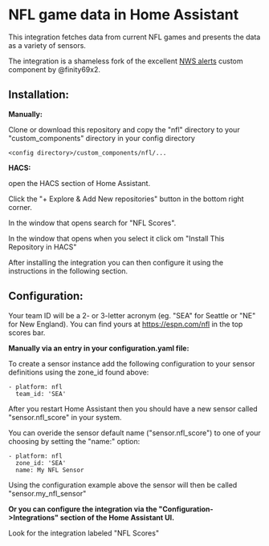 # NFL game data in Home Assistant

This integration fetches data from current NFL games and presents the data as a variety of sensors. 

The integration is a shameless fork of the excellent [NWS alerts](https://github.com/finity69x2/nws_alerts) custom component by @finity69x2. 

## Installation:

<b>Manually:</b>

Clone or download this repository and copy the "nfl" directory to your "custom_components" directory in your config directory

```<config directory>/custom_components/nfl/...```
  
<b>HACS:</b>

open the HACS section of Home Assistant.

Click the "+ Explore & Add New repositories" button in the bottom right corner.

In the window that opens search for "NFL Scores".

In the window that opens when you select it click om "Install This Repository in HACS"

After installing the integration you can then configure it using the instructions in the following section.
  
## Configuration:

Your team ID will be a 2- or 3-letter acronym (eg. "SEA" for Seattle or "NE" for New England). You can find yours at https://espn.com/nfl in the top scores bar. 

<b>Manually via an entry in your configuration.yaml file:</b>

To create a sensor instance add the following configuration to your sensor definitions using the zone_id found above:

```
- platform: nfl
  team_id: 'SEA'
```

After you restart Home Assistant then you should have a new sensor called "sensor.nfl_score" in your system.

You can overide the sensor default name ("sensor.nfl_score") to one of your choosing by setting the "name:" option:

```
- platform: nfl
  zone_id: 'SEA'
  name: My NFL Sensor
```

Using the configuration example above the sensor will then be called "sensor.my_nfl_sensor"

<b>Or you can configure the integration via the "Configuration->Integrations" section of the Home Assistant UI.</b>

Look for the integration labeled "NFL Scores"

